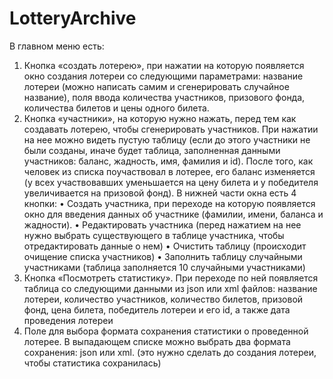# LotteryArchive
В главном меню есть:
1.	Кнопка «создать лотерею», при нажатии на которую появляется окно создания лотереи со следующими параметрами: название лотереи (можно написать самим и сгенерировать случайное название), поля ввода количества участников, призового фонда, количества билетов и цены одного билета.
2.	Кнопка «участники», на которую нужно нажать, перед тем как создавать лотерею, чтобы сгенерировать участников. При нажатии на нее можно видеть пустую таблицу (если до этого участники не были созданы, иначе будет таблица, заполненная данными участников: баланс, жадность, имя, фамилия и id). После того, как человек из списка поучаствовал в лотерее, его баланс изменяется (у всех участвовавших уменьшается на цену билета и у победителя увеличивается на призовой фонд). В нижней части окна есть 4 кнопки: 
•	Создать участника, при переходе на которую появляется окно для введения данных об участнике (фамилии, имени, баланса и жадности).
•	Редактировать участника (перед нажатием на нее нужно выбрать существующего в таблице участника, чтобы отредактировать данные о нем)
•	Очистить таблицу (происходит очищение списка участников)
•	Заполнить таблицу случайными участниками (таблица заполняется 10 случайными участниками)
3.	Кнопка «Посмотреть статистику». При переходе по ней появляется таблица со следующими данными из json или xml файлов: название лотереи, количество участников, количество билетов, призовой фонд, цена билета, победитель лотереи и его id, а также дата проведения лотереи
4.	Поле для выбора формата сохранения статистики о проведенной лотерее. В выпадающем списке можно выбрать два формата сохранения: json или xml. (это нужно сделать до создания лотереи, чтобы статистика сохранилась)
